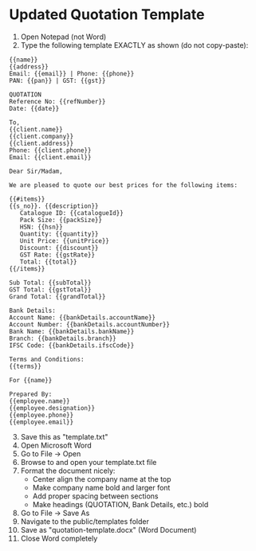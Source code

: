 # Updated Quotation Template

1. Open Notepad (not Word)
2. Type the following template EXACTLY as shown (do not copy-paste):

```
{{name}}
{{address}}
Email: {{email}} | Phone: {{phone}}
PAN: {{pan}} | GST: {{gst}}

QUOTATION
Reference No: {{refNumber}}
Date: {{date}}

To,
{{client.name}}
{{client.company}}
{{client.address}}
Phone: {{client.phone}}
Email: {{client.email}}

Dear Sir/Madam,

We are pleased to quote our best prices for the following items:

{{#items}}
{{s_no}}. {{description}}
   Catalogue ID: {{catalogueId}}
   Pack Size: {{packSize}}
   HSN: {{hsn}}
   Quantity: {{quantity}}
   Unit Price: {{unitPrice}}
   Discount: {{discount}}
   GST Rate: {{gstRate}}
   Total: {{total}}
{{/items}}

Sub Total: {{subTotal}}
GST Total: {{gstTotal}}
Grand Total: {{grandTotal}}

Bank Details:
Account Name: {{bankDetails.accountName}}
Account Number: {{bankDetails.accountNumber}}
Bank Name: {{bankDetails.bankName}}
Branch: {{bankDetails.branch}}
IFSC Code: {{bankDetails.ifscCode}}

Terms and Conditions:
{{terms}}

For {{name}}

Prepared By:
{{employee.name}}
{{employee.designation}}
{{employee.phone}}
{{employee.email}}
```

3. Save this as "template.txt"
4. Open Microsoft Word
5. Go to File -> Open
6. Browse to and open your template.txt file
7. Format the document nicely:
   - Center align the company name at the top
   - Make company name bold and larger font
   - Add proper spacing between sections
   - Make headings (QUOTATION, Bank Details, etc.) bold
8. Go to File -> Save As
9. Navigate to the public/templates folder
10. Save as "quotation-template.docx" (Word Document)
11. Close Word completely
